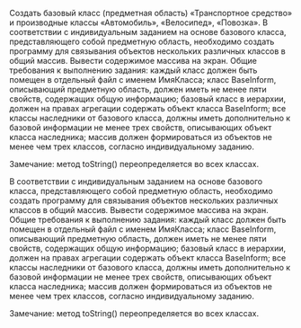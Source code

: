 ﻿Создать базовый класс (предметная область) «Транспортное средство» и производные классы «Автомобиль», «Велосипед», «Повозка».
В соответствии с индивидуальным заданием на основе базового класса, представляющего собой предметную область, необходимо создать программу для связывания объектов нескольких различных классов в общий массив. Вывести содержимое массива на экран. Общие требования к выполнению задания:
каждый класс должен быть помещен в отдельный файл с именем ИмяКласса;
класс BaseInform, описывающий предметную область, должен иметь не менее пяти свойств, содержащих общую информацию;
базовый класс в иерархии, должен на правах агрегации содержать объект класса BaseInform;
все классы наследники от базового класса, должны иметь дополнительно к базовой информации не менее трех свойств, описывающих объект класса наследника;
массив должен формироваться из объектов не менее чем трех классов, согласно индивидуальному заданию.

Замечание: метод toString() переопределяется во всех классах.

В соответствии с индивидуальным заданием на основе базового класса, представляющего собой предметную область, необходимо создать программу для связывания объектов нескольких различных классов в общий массив. Вывести содержимое массива на экран. Общие требования к выполнению задания:
каждый класс должен быть помещен в отдельный файл с именем ИмяКласса;
класс BaseInform, описывающий предметную область, должен иметь не менее пяти свойств, содержащих общую информацию;
базовый класс в иерархии, должен на правах агрегации содержать объект класса BaseInform;
все классы наследники от базового класса, должны иметь дополнительно к базовой информации не менее трех свойств, описывающих объект класса наследника;
массив должен формироваться из объектов не менее чем трех классов, согласно индивидуальному заданию.

Замечание: метод toString() переопределяется во всех классах.
